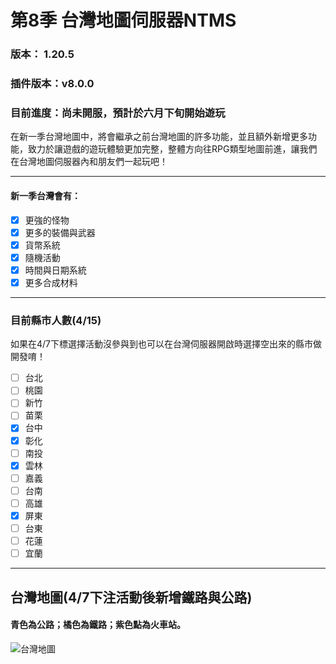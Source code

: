 # 第8季 台灣地圖伺服器NTMS 

### 版本： 1.20.5
### 插件版本：v8.0.0
### 目前進度：尚未開服，預計於六月下旬開始遊玩
在新一季台灣地圖中，將會繼承之前台灣地圖的許多功能，並且額外新增更多功能，致力於讓遊戲的遊玩體驗更加完整，整體方向往RPG類型地圖前進，讓我們在台灣地圖伺服器內和朋友們一起玩吧！

***
#### 新一季台灣會有：
 - [x] 更強的怪物
 - [x] 更多的裝備與武器
 - [x] 貨幣系統
 - [x] 隨機活動
 - [x] 時間與日期系統
 - [x] 更多合成材料

***
### 目前縣市人數(4/15)
如果在4/7下標選擇活動沒參與到也可以在台灣伺服器開啟時選擇空出來的縣市做開發唷！
 - [ ] 台北
 - [ ] 桃園
 - [ ] 新竹
 - [ ] 苗栗
 - [x] 台中
 - [x] 彰化
 - [ ] 南投
 - [x] 雲林
 - [ ] 嘉義
 - [ ] 台南
 - [ ] 高雄
 - [x] 屏東
 - [ ] 台東
 - [ ] 花蓮
 - [ ] 宜蘭

***
## 台灣地圖(4/7下注活動後新增鐵路與公路)
#### 青色為公路；橘色為鐵路；紫色點為火車站。
![台灣地圖](https://cdn.discordapp.com/attachments/934694320236277791/1230442009198596127/94ce61142657b262.png?ex=6633556b&is=6620e06b&hm=f2f1cd9a071fadd5bbc92e74108bd6f2dec3ce46805d2d0e8e57e8e4a61141f2&)

